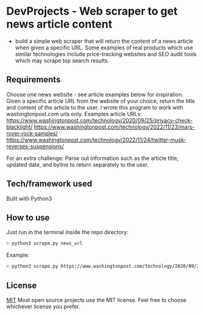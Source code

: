 # DevProjects - Web scraper to get news article content
- build a simple web scraper that will return the content of a news article when given a specific URL. Some examples of real products which use similar technologies include price-tracking websites and SEO audit tools which may scrape top search results.

## Requirements

Choose one news website - see article examples below for inspiration. Given a specific article URL from the website of your choice, return the title and content of the article to the user.
I wrote this program to work with washingtonpost.com urls only.
Examples article URLs:
https://www.washingtonpost.com/technology/2020/09/25/privacy-check-blacklight/
https://www.washingtonpost.com/technology/2022/11/23/mars-rover-rock-samples/
https://www.washingtonpost.com/technology/2022/11/24/twitter-musk-reverses-suspensions/

For an extra challenge: Parse out information such as the article title, updated date, and byline to return separately to the user.

## Tech/framework used
Built with Python3

## How to use
Just run in the terminal inside the repo directory:

```bash
> python3 scrape.py news_url
```

Example:
```bash
> python3 scrape.py https://www.washingtonpost.com/technology/2020/09/25/privacy-check-blacklight/
```

## License
[MIT](https://choosealicense.com/licenses/mit/)
Most open source projects use the MIT license. Feel free to choose whichever license you prefer.
